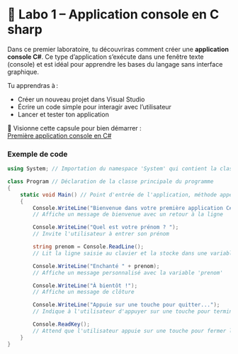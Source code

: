 # 🧪 Labo 1 – Application console en C sharp

Dans ce premier laboratoire, tu découvriras comment créer une **application console C#**. Ce type d’application s’exécute dans une fenêtre texte (console) et est idéal pour apprendre les bases du langage sans interface graphique.

Tu apprendras à :
- Créer un nouveau projet dans Visual Studio
- Écrire un code simple pour interagir avec l’utilisateur
- Lancer et tester ton application

🎥 Visionne cette capsule pour bien démarrer :  
<a href="https://youtu.be/PAdnzYcKcRQ?si=iacc8sIyPRtffAcT" target="_blank" rel="noopener noreferrer">Première application console en C#</a>

### Exemple de code

```csharp
using System; // Importation du namespace 'System' qui contient la classe Console

class Program // Déclaration de la classe principale du programme
{
    static void Main() // Point d'entrée de l'application, méthode appelée au démarrage
    {
        Console.WriteLine("Bienvenue dans votre première application C#!");
        // Affiche un message de bienvenue avec un retour à la ligne

        Console.WriteLine("Quel est votre prénom ? ");
        // Invite l'utilisateur à entrer son prénom 

        string prenom = Console.ReadLine();
        // Lit la ligne saisie au clavier et la stocke dans une variable 'prenom' (assignation)

        Console.WriteLine("Enchanté " + prenom);
        // Affiche un message personnalisé avec la variable 'prenom'

        Console.WriteLine("À bientôt !");
        // Affiche un message de clôture

        Console.WriteLine("Appuie sur une touche pour quitter...");
        // Indique à l'utilisateur d'appuyer sur une touche pour terminer

        Console.ReadKey();
        // Attend que l'utilisateur appuie sur une touche pour fermer la console
    }
}

